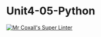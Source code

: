 # Unit4-05-Python
[![Mr Coxall's Super Linter](https://github.com/ICS3U-Programming-Katie-G/Unit4-05-Python/workflows/Mr%20Coxall's%20Super%20Linter/badge.svg)](https://github.com/ICS3U-Programming-Katie-G/Unit4-05-Python/actions/)
